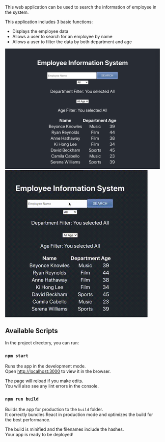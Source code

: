 This web application can be used to search the information of employee in the system.

This application includes 3 basic functions:

+ Displays the employee data
+ Allows a user to search for an employee by name 
+ Allows a user to filter the data by both department and age

![image](http://github.com/ailswan/employee-data-search/raw/master/readme-picture/employee-search-system-mainpage.png)
![image](http://github.com/ailswan/employee-data-search/raw/master/readme-picture/employee-search-system.gif)


## Available Scripts

In the project directory, you can run:

### `npm start`

Runs the app in the development mode.\
Open [http://localhost:3000](http://localhost:3000) to view it in the browser.

The page will reload if you make edits.\
You will also see any lint errors in the console.

### `npm run build`

Builds the app for production to the `build` folder.\
It correctly bundles React in production mode and optimizes the build for the best performance.

The build is minified and the filenames include the hashes.\
Your app is ready to be deployed!

